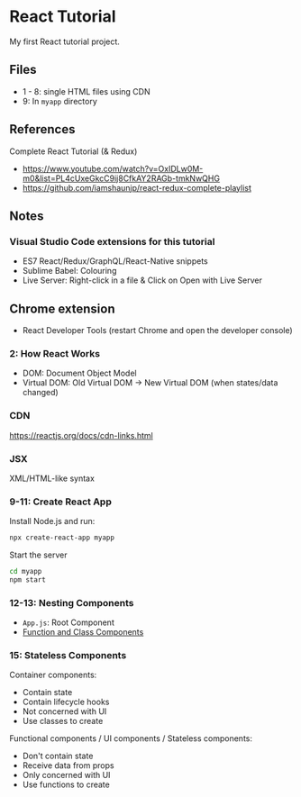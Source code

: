 # React Tutorial

My first React tutorial project.

## Files

- 1 - 8: single HTML files using CDN
- 9: In `myapp` directory

## References

Complete React Tutorial (& Redux)

- <https://www.youtube.com/watch?v=OxIDLw0M-m0&list=PL4cUxeGkcC9ij8CfkAY2RAGb-tmkNwQHG>
- <https://github.com/iamshaunjp/react-redux-complete-playlist>

## Notes

### Visual Studio Code extensions for this tutorial

- ES7 React/Redux/GraphQL/React-Native snippets
- Sublime Babel: Colouring
- Live Server: Right-click in a file & Click on Open with Live Server

## Chrome extension

- React Developer Tools (restart Chrome and open the developer console)

### 2: How React Works

- DOM: Document Object Model
- Virtual DOM: Old Virtual DOM -> New Virtual DOM (when states/data changed)

### CDN

https://reactjs.org/docs/cdn-links.html

### JSX

XML/HTML-like syntax

### 9-11: Create React App

Install Node.js and run:

```bash
npx create-react-app myapp
```

Start the server

```bash
cd myapp
npm start
```

### 12-13: Nesting Components

- `App.js`: Root Component
- [Function and Class Components](https://reactjs.org/docs/components-and-props.html)

### 15: Stateless Components

Container components:

- Contain state 
- Contain lifecycle hooks
- Not concerned with UI
- Use classes to create

Functional components / UI components / Stateless components:

- Don't contain state
- Receive data from props
- Only concerned with UI
- Use functions to create

